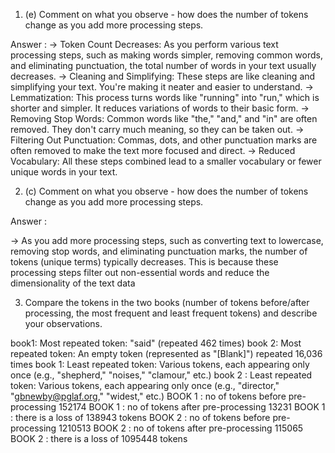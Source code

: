 1) (e) Comment on what you observe - how does the number of tokens change as you add more processing steps.

Answer : 
-> Token Count Decreases: As you perform various text processing steps, such as making words simpler, removing common words, and eliminating punctuation, the total number of words in your text usually decreases.
-> Cleaning and Simplifying: These steps are like cleaning and simplifying your text. You're making it neater and easier to understand.
-> Lemmatization: This process turns words like "running" into "run," which is shorter and simpler. It reduces variations of words to their basic form.
-> Removing Stop Words: Common words like "the," "and," and "in" are often removed. They don't carry much meaning, so they can be taken out.
-> Filtering Out Punctuation: Commas, dots, and other punctuation marks are often removed to make the text more focused and direct.
-> Reduced Vocabulary: All these steps combined lead to a smaller vocabulary or fewer unique words in your text.

2) (c) Comment on what you observe - how does the number of tokens change as you add more processing steps.

Answer : 

-> As you add more processing steps, such as converting text to lowercase, removing stop words, and eliminating punctuation marks, the number of tokens (unique terms) typically decreases. This is because these processing steps filter out non-essential words and reduce the dimensionality of the text data

3) Compare the tokens in the two books (number of tokens before/after processing, the most frequent and least frequent tokens) and describe your observations.

book1: Most repeated token: "said" (repeated 462 times)
book 2: Most repeated token: An empty token (represented as "[Blank]") repeated 16,036 times
book 1: Least repeated token: Various tokens, each appearing only once (e.g., "shepherd," "noises," "clamour," etc.)
book 2 : Least repeated token: Various tokens, each appearing only once (e.g., "director," "gbnewby@pglaf.org," "widest," etc.)
BOOK 1 : no of tokens before pre-processing 152174
BOOK 1 : no of tokens after pre-processing 13231
BOOK 1 : there is a loss of 138943 tokens 
BOOK 2 : no of tokens before pre-processing 1210513
BOOK 2 : no of tokens after pre-processing 115065
BOOK 2 : there is a loss of 1095448 tokens 

